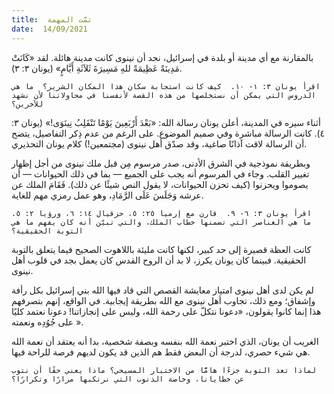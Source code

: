 ```yaml
---
title:  تمَّت المهمة
date:  14/09/2021
---
```


بالمقارنة مع أي مدينة أو بلدة في إسرائيل، نجد أن نينوى كانت مدينة هائلة. لقد «كَانَتْ مَدِينَةً عَظِيمَةً للهِ مَسِيرَةَ ثَلاَثَةِ أَيَّامٍ» (يونان ٣: ٣).

`اقرأ يونان ٣: ١- ١٠.  كيف كانت استجابة سكان هذا المكان الشرير؟  ما هي الدروس التي يمكن أن نستخلصها من هذه القصة لأنفسنا في محاولاتنا لأن نشهد للآخرين؟`

أثناء سيره في المدينة، أعلن يونان رسالة الله: «بَعْدَ أَرْبَعِينَ يَوْمًا تَنْقَلِبُ نِينَوَى!» (يونان ٣: ٤).  كانت الرسالة مباشرة وفي صميم الموضوع.  على الرغم من عدم ذِكر التفاصيل، يتضح أن الرسالة لاقت آذانًا صاغية، وقد صدّق أهل نينوى (مجتمعين!) كلام يونان التحذيري.

وبطريقة نموذجية في الشرق الأدنى، صدر مرسوم مِن قبل ملك نينوى من أجل إظهار تغيير القلب.  وجاء في المرسوم أنه يجب على الجميع — بما في ذلك الحيوانات — أن يصوموا ويحزنوا (كيف تحزن الحيوانات، لا يقول النص شيئًا عن ذلك).  فَقَامَ الملك عن عرشه وَجَلَسَ عَلَى الرَّمَادِ، وهو عمل رمزي مهم للغاية.

`اقرأ يونان ٣: ٦- ٩.  قارن مع إرميا ٢٥: ٥، حزقيال ١٤: ٦، ورؤيا ٢: ٥.  ما هي العناصر التي تضمنها خطاب الملك، والتي تبيّن أنه كان يفهم ما هي التوبة الحقيقية؟`

كانت العظة قصيرة إلى حد كبير، لكنها كانت مليئة باللاهوت الصحيح فيما يتعلق بالتوبة الحقيقية.  فبينما كان يونان يكرز، لا بد أن الروح القدس كان يعمل بجد في قلوب أهل نينوى.

لم يكن لدى أهل نينوى امتياز معايشة القصص التي قاد فيها الله بني إسرائيل بكل رأفة وإشفاق؛ ومع ذلك، تجاوب أهل نينوى مع الله بطريقة إيجابية.  في الواقع، إنهم بتصرفهم هذا إنما كانوا يقولون، «دعونا نتكلّ على رحمة الله، وليس على إنجازاتنا!  دعونا نعتمد كليًا على جُوُدِه ونعمته ».

الغريب أن يونان، الذي اختبر نعمة الله بنفسه وبصفة شخصية، بدا أنه يعتقد أن نعمة الله هي شيء حصري، لدرجة أن البعض فقط هم الذين قد يكون لديهم فرصة للراحة فيها.

`لماذا تعد التوبة جزءًا هامًّا من الاختبار المسيحي؟ ماذا يعني حقًا أن نتوب عن خطايانا، وخاصة الذنوب التي نرتكبها مرارًا وتكرارًا؟`